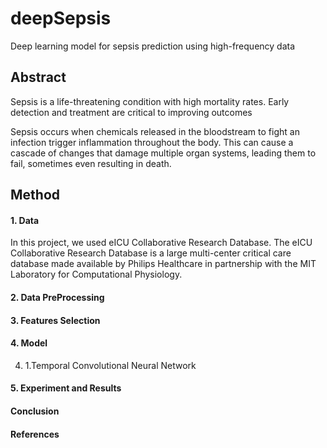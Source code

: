 # deepSepsis

Deep learning model for sepsis prediction using high-frequency data

## Abstract

Sepsis is a life-threatening condition with high mortality rates. Early detection and treatment are critical to improving outcomes

Sepsis occurs when chemicals released in the bloodstream to fight an infection trigger inflammation throughout the body. This can cause a cascade of changes that damage multiple organ systems, leading them to fail, sometimes even resulting in death.

## Method

#### 1. Data
In this project, we used eICU Collaborative Research Database. The eICU Collaborative Research Database is a large multi-center critical care database made available by Philips Healthcare in partnership with the MIT Laboratory for Computational Physiology.

#### 2. Data PreProcessing
#### 3. Features Selection
#### 4. Model
4. 1.Temporal Convolutional Neural Network
#### 5. Experiment and Results
#### Conclusion
#### References
